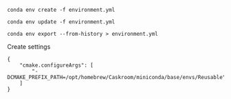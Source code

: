 ```
conda env create -f environment.yml
```
```
conda env update -f environment.yml
```
```
conda env export --from-history > environment.yml
```


Create settings
``` 
{
    "cmake.configureArgs": [
        "-DCMAKE_PREFIX_PATH=/opt/homebrew/Caskroom/miniconda/base/envs/Reusable"
    ]
}
```